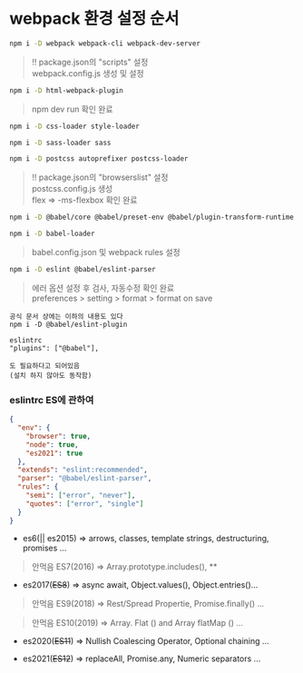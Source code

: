 # webpack 환경 설정 순서

```bash
npm i -D webpack webpack-cli webpack-dev-server
```

> !! package.json의 "scripts" 설정  
> webpack.config.js 생성 및 설정

```bash
npm i -D html-webpack-plugin
```

> npm dev run 확인 완료

```bash
npm i -D css-loader style-loader
```
```bash
npm i -D sass-loader sass
```
```bash
npm i -D postcss autoprefixer postcss-loader
```

> !! package.json의 "browserslist" 설정  
> postcss.config.js 생성  
> flex =>  -ms-flexbox 확인 완료

```bash
npm i -D @babel/core @babel/preset-env @babel/plugin-transform-runtime @babel/runtime-corejs3
```
```bash
npm i -D babel-loader
```

> babel.config.json 및 webpack rules 설정

```bash
npm i -D eslint @babel/eslint-parser
```

> 에러 옵션 설정 후 검사, 자동수정 확인 완료  
> preferences > setting > format > format on save

```text
공식 문서 상에는 이하의 내용도 있다
npm i -D @babel/eslint-plugin

eslintrc 
"plugins": ["@babel"], 

도 필요하다고 되어있음
(설치 하지 않아도 동작함)
```

### eslintrc ES에 관하여

```json
{
  "env": {
    "browser": true,
    "node": true,
    "es2021": true
  },
  "extends": "eslint:recommended",
  "parser": "@babel/eslint-parser",
  "rules": {
    "semi": ["error", "never"],
    "quotes": ["error", "single"]
  }
} 
```

- es6(|| es2015) => arrows, classes, template strings, 
       destructuring, promises ...


> 안먹음 ES7(2016) => Array.prototype.includes(), **


- es2017(~~ES8~~) => async await, Object.values(), Object.entries()...

> 안먹음 ES9(2018) => Rest/Spread Propertie, Promise.finally() ...

> 안먹음 ES10(2019) => Array. Flat () and Array flatMap () ...

- es2020(~~ES11~~) => Nullish Coalescing Operator, Optional chaining ...

- es2021(~~ES12~~) => replaceAll, Promise.any, Numeric separators ...
